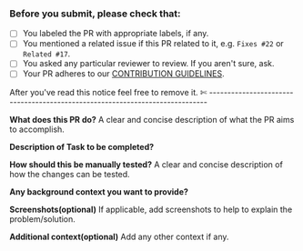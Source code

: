 ### Before you submit, please check that:

- [ ] You labeled the PR with appropriate labels, if any.
- [ ] You mentioned a related issue if this PR related to it, e.g. `Fixes #22` or `Related #17`.
- [ ] You asked any particular reviewer to review. If you aren't sure, ask.
- [ ] Your PR adheres to our [CONTRIBUTION GUIDELINES]().

After you've read this notice feel free to remove it.
✄ -----------------------------------------------------------------------------

**What does this PR do?**
A clear and concise description of what the PR aims to accomplish.

**Description of Task to be completed?**

**How should this be manually tested?**
A clear and concise description of how the changes can be tested.

**Any background context you want to provide?**

**Screenshots(optional)**
If applicable, add screenshots to help to explain the problem/solution.

**Additional context(optional)**
Add any other context if any.
